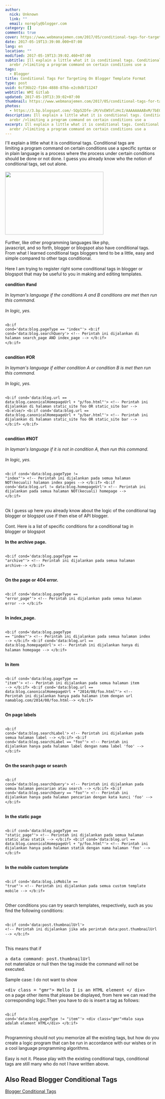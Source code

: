 ```yaml
---
author:
  nick: Unknown
  link: ""
  email: noreply@blogger.com
category: []
comments: true
cover: https://www.webmanajemen.com/2017/05/conditional-tags-for-targeting-on/15a3e096b16ef5e8e4652d305de32b78.jpeg
date: 2017-05-19T13:39:00.000+07:00
lang: en
location: ""
modified: 2017-05-19T13:39:02.460+07:00
subtitle: Ill explain a little what it is conditional tags. Conditional tags
  arebr />limiting a program command on certain conditions use a
tags:
  - Blogger
title: Conditional Tags For Targeting On Blogger Template Format
type: post
uuid: 6cf36b22-f184-4888-87bb-e2c0db711247
webtitle: WMI Gitlab
updated: 2017-05-19T13:39:02+07:00
thumbnail: https://www.webmanajemen.com/2017/05/conditional-tags-for-targeting-on/15a3e096b16ef5e8e4652d305de32b78.jpeg
photos:
  - https://3.bp.blogspot.com/-SQp52Dfe-iM/VsEW5VlzHcI/AAAAAAAABxM/7bEQbN_owsk/s320/gambar-conditional-tag-blogger-min.jpg
description: Ill explain a little what it is conditional tags. Conditional tags
  arebr />limiting a program command on certain conditions use a
excerpt: Ill explain a little what it is conditional tags. Conditional tags
  arebr />limiting a program command on certain conditions use a
---
```


I'll explain a little what it is conditional tags. Conditional tags are<br>limiting a program command on certain conditions use a specific syntax or<br>in plain language is a process where the process under certain conditions<br>should be done or not done. I guess you already know who the notion of<br>conditional tags, set out alone.<br><br><img height="204" src="https://3.bp.blogspot.com/-SQp52Dfe-iM/VsEW5VlzHcI/AAAAAAAABxM/7bEQbN_owsk/s320/gambar-conditional-tag-blogger-min.jpg" width="320"><br><br>Further, like other programming languages ​​like php,<br>javascript, and so forth, blogger or blogspot also have conditional tags.<br>From what I learned conditional tags bloggers tend to be a little, easy and<br>simple compared to other tags conditional.<br><br>Here I am trying to register right some conditional tags in blogger or<br>blogspot that may be useful to you in making and editing templates.<br><br><strong>condition #and</strong><br><strong><br></strong><em>    In layman's language if the conditions A and B conditions are met then run<br>    this command.<br></em><br><em>In logic, yes.</em><br><br><pre><code>&lt;b:if cond='data:blog.pageType == "index"'&gt; &lt;b:if cond='data:blog.searchQuery'&gt; &lt;!-- Perintah ini dijalankan di halaman search_page AND index_page --&gt; &lt;/b:if&gt; &lt;/b:if&gt;</code> </pre><br><strong>condition #OR</strong><br><br><em>    In layman's language if either condition A or condition B is met then run<br>    this command.<br></em><br><em>In logic, yes.</em><br><br><pre><code>&lt;b:if cond='data:blog.url == data:blog.canonicalHomepageUrl + "p/foo.html"'&gt; &lt;!-- Perintah ini dijalankan di halaman static_site foo OR static_site bar --&gt; &lt;b:else/&gt; &lt;b:if cond='data:blog.url == data:blog.canonicalHomepageUrl + "p/bar.html"'&gt; &lt;!-- Perintah ini dijalankan di halaman static_site foo OR static_site bar --&gt; &lt;/b:if&gt; &lt;/b:if&gt;</code> </pre><br><strong>condition #NOT</strong><br><br><em>    In layman's language if it is not in condition A, then run this command.<br></em><br><em>In logic, yes.</em><br><br><pre><code>&lt;b:if cond='data:blog.pageType != "index"'&gt; &lt;!-- Perintah ini dijalankan pada semua halaman NOT(kecuali) halaman index pages --&gt; &lt;/b:if&gt; &lt;b:if cond='data:blog.url != data:blog.homepageUrl'&gt; &lt;!-- Perintah ini dijalankan pada semua halaman NOT(kecuali) homepage --&gt; &lt;/b:if&gt;</code> </pre><br>Ok I guess up here you already know about the logic of the conditional tag<br>blogger or blogspot use if then else of API blogger.<br><br>Cont. Here is a list of specific conditions for a conditional tag in<br>blogger or blogspot<br><br><strong>In the archive page.</strong><br><br><pre><code>&lt;b:if cond='data:blog.pageType == "archive"'&gt; &lt;!-- Perintah ini dijalankan pada semua halaman archive--&gt; &lt;/b:if&gt;</code> </pre><br><strong>On the page or 404 error.</strong><br><br><pre><code>&lt;b:if cond='data:blog.pageType == "error_page"'&gt; &lt;!-- Perintah ini dijalankan pada semua halaman error --&gt; &lt;/b:if&gt;</code> </pre><br><strong>In index_page.</strong><br><br><pre><code>&lt;b:if cond='data:blog.pageType == "index"'&gt; &lt;!-- Perintah ini dijalankan pada semua halaman index --&gt; &lt;/b:if&gt; &lt;b:if cond='data:blog.url == data:blog.homepageUrl'&gt; &lt;!-- Perintah ini dijalankan hanya di halaman homepage --&gt; &lt;/b:if&gt;</code> </pre><br><strong>In item</strong><br><br><pre><code>&lt;b:if cond='data:blog.pageType == "item"'&gt; &lt;!-- Perintah ini dijalankan pada semua halaman item --&gt; &lt;/b:if&gt; &lt;b:if cond='data:blog.url == data:blog.canonicalHomepageUrl + "2014/08/foo.html"'&gt; &lt;!-- Perintah ini dijalankan hanya pada halaman item dengan url namablog.com/2014/08/foo.html--&gt; &lt;/b:if&gt;</code> </pre><br><strong>On page labels</strong><br><br><pre><code>&lt;b:if cond='data:blog.searchLabel'&gt; &lt;!-- Perintah ini dijalankan pada semua halaman label --&gt; &lt;/b:if&gt; &lt;b:if cond='data:blog.searchLabel == "foo"'&gt; &lt;!-- Perintah ini dijalankan hanya pada halaman label dengan nama label 'foo' --&gt; &lt;/b:if&gt;</code> </pre><br><strong>On the search page or search</strong><br><br><pre><code>&lt;b:if cond='data:blog.searchQuery'&gt; &lt;!-- Perintah ini dijalankan pada semua halaman pencarian atau search --&gt; &lt;/b:if&gt; &lt;b:if cond='data:blog.searchQuery == "foo"'&gt; &lt;!-- Perintah ini dijalankan hanya pada halaman pencarian dengan kata kunci 'foo' --&gt; &lt;/b:if&gt;</code> </pre><br><strong>In the static page</strong><br><br><pre><code>&lt;b:if cond='data:blog.pageType == "static_page"'&gt; &lt;!-- Perintah ini dijalankan pada semua halaman static atau statik --&gt; &lt;/b:if&gt; &lt;b:if cond='data:blog.url == data:blog.canonicalHomepageUrl + "p/foo.html"'&gt; &lt;!-- Perintah ini dijalankan hanya pada halaman statik dengan nama halaman 'foo' --&gt; &lt;/b:if&gt;</code> </pre><br><strong>In the mobile custom template</strong><br><br><pre><code>&lt;b:if cond='data:blog.isMobile == "true"'&gt; &lt;!-- Perintah ini dijalankan pada semua custom template mobile --&gt; &lt;/b:if&gt;</code> </pre><br>Other conditions you can try search templates, respectively, such as you<br>find the following conditions:<br><br><pre><code>&lt;b:if cond='data:post.thumbnailUrl'&gt; &lt;!-- Perintah ini dijalankan jika ada perintah data:post.thumbnailUrl --&gt; &lt;/b:if&gt;</code> </pre><br>This means that if<br><br><kbd>a data command: post.thumbnailUrl</kbd><br>not materialize or null then the tag inside the command will not be<br>executed.<br><br>Sample case: I do not want to show<br><br><kbd>&lt;div class = "gmr"&gt; Hello I is an HTML element &lt;/ div&gt;</kbd><br>on a page other items that please be displayed, from here we can read the<br>corresponding logic.Then you have to do is insert a tag as follows:<br><br><pre><code>&lt;b:if cond='data:blog.pageType != "item"'&gt; &lt;div class="gmr"&gt;Halo saya adalah element HTML&lt;/div&gt; &lt;/b:if&gt;</code> </pre><br>Programming should not you memorize all the existing tags, but how do you<br>create a logic program that can be run in accordance with our wishes or in<br>a cool language programming algorithms.<br><br>Easy is not it. Please play with the existing conditional tags, conditional<br>tags are still many who do not I have written above.

## Also Read Blogger Conditional Tags
[Blogger Conditional Tags](/2021/12/18/blogger-conditional-tags.html)